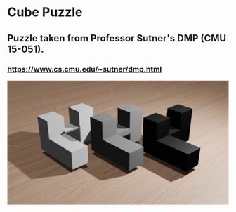 # Cube Puzzle
## Puzzle taken from Professor Sutner's DMP (CMU 15-051). ##
### https://www.cs.cmu.edu/~sutner/dmp.html ###
![alt text](https://github.com/88Mangos/Cube-Puzzle/blob/main/CubePuzzleSetup.png)
